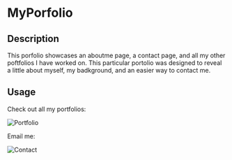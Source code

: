 # MyPorfolio

## Description
This porfolio showcases an aboutme page, a contact page, and all my other poftfolios I have worked on. This particular portolio was designed to reveal a little about myself, my badkground, and an easier way to contact me.

## Usage
Check out all my portfolios:

![Portfolio]("./assets/images/portfolio.jpg")

Email me:

![Contact]("./assets/images/contact.jpg")